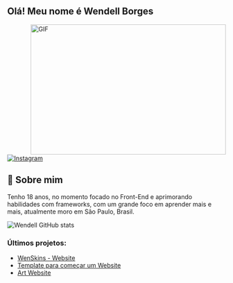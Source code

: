 ##  Olá! Meu nome é Wendell Borges 

 <img align="right" alt="GIF" src="https://github.com/abhisheknaiidu/abhisheknaiidu/blob/master/code.gif?raw=true" width="450" height="300" />
 
[![Instagram](https://img.shields.io/badge/Instagram-E4405F?style=for-the-badge&logo=instagram&logoColor=white)](https://www.instagram.com/_wendeus_/)
<br>

## 📜 Sobre mim
Tenho 18 anos, no momento focado no Front-End e aprimorando habilidades com frameworks, com um grande foco em aprender mais e mais, atualmente moro em São Paulo, Brasil.

![Wendell GitHub stats](https://github-readme-stats.vercel.app/api?username=wendell00&show_icons=true&theme=dracula&count_private=true)

### Últimos projetos:
- [WenSkins - Website](https://github.com/Wendell00/WenSkins)<br/>
- [Template para começar um Website](https://github.com/Wendell00/template_web)<br/>
- [Art Website](https://github.com/Wendell00/Art-Bootstrap-Beginner)<br/>
